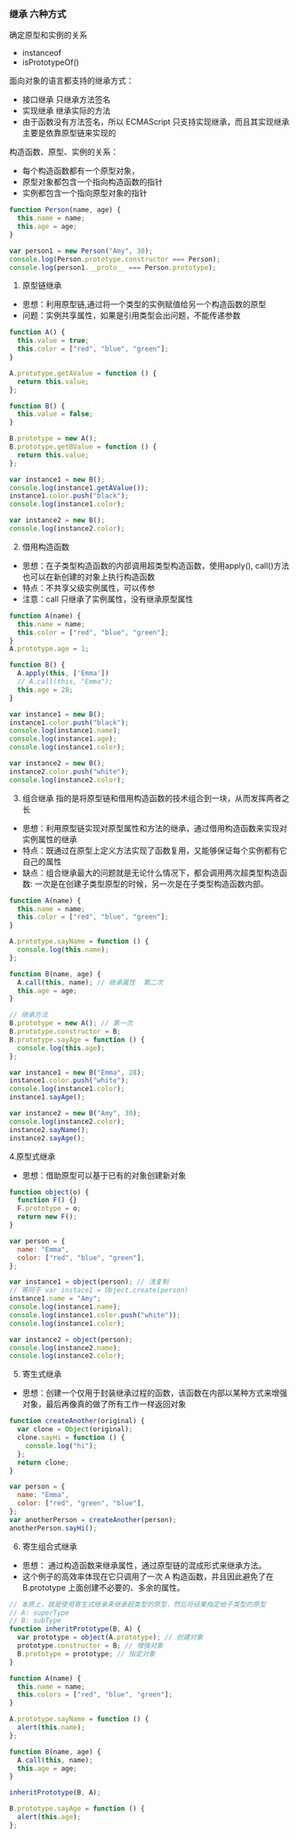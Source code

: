 ### 继承 六种方式

确定原型和实例的关系
- instanceof
- isPrototypeOf()

面向对象的语言都支持的继承方式：
- 接口继承 只继承方法签名
- 实现继承 继承实际的方法
- 由于函数没有方法签名，所以 ECMAScript 只支持实现继承，而且其实现继承主要是依靠原型链来实现的

构造函数、原型、实例的关系：
- 每个构造函数都有一个原型对象，
- 原型对象都包含一个指向构造函数的指针
- 实例都包含一个指向原型对象的指针

```javascript
function Person(name, age) {
  this.name = name;
  this.age = age;
}

var person1 = new Person("Amy", 30);
console.log(Person.prototype.constructor === Person);
console.log(person1.__proto__ === Person.prototype);
```

1. 原型链继承
+ 思想：利用原型链,通过将一个类型的实例赋值给另一个构造函数的原型
+ 问题：实例共享属性，如果是引用类型会出问题，不能传递参数

```javascript
function A() {
  this.value = true;
  this.color = ["red", "blue", "green"];
}

A.prototype.getAValue = function () {
  return this.value;
};

function B() {
  this.value = false;
}

B.prototype = new A();
B.prototype.getBValue = function () {
  return this.value;
};

var instance1 = new B();
console.log(instance1.getAValue());
instance1.color.push("black");
console.log(instance1.color);

var instance2 = new B();
console.log(instance2.color);
```

2. 借用构造函数
+ 思想：在子类型构造函数的内部调用超类型构造函数，使用apply(), call()方法也可以在新创建的对象上执行构造函数
+ 特点：不共享父级实例属性，可以传参
+ 注意：call 只继承了实例属性，没有继承原型属性

```javascript
function A(name) {
  this.name = name;
  this.color = ["red", "blue", "green"];
}
A.prototype.age = 1;

function B() {
  A.apply(this, ['Emma'])
  // A.call(this, "Emma");
  this.age = 28;
}

var instance1 = new B();
instance1.color.push("black");
console.log(instance1.name);
console.log(instance1.age);
console.log(instance1.color);

var instance2 = new B();
instance2.color.push("white");
console.log(instance2.color);
```

3.  组合继承 指的是将原型链和借用构造函数的技术组合到一块，从而发挥两者之长
+ 思想：利用原型链实现对原型属性和方法的继承，通过借用构造函数来实现对实例属性的继承
+ 特点：既通过在原型上定义方法实现了函数复用，又能够保证每个实例都有它自己的属性
+ 缺点：组合继承最大的问题就是无论什么情况下，都会调用两次超类型构造函数:
    一次是在创建子类型原型的时候，另一次是在子类型构造函数内部。

```javascript
function A(name) {
  this.name = name;
  this.color = ["red", "blue", "green"];
}

A.prototype.sayName = function () {
  console.log(this.name);
};

function B(name, age) {
  A.call(this, name); // 继承属性  第二次
  this.age = age;
}

// 继承方法
B.prototype = new A(); // 第一次
B.prototype.constructor = B;
B.prototype.sayAge = function () {
  console.log(this.age);
};

var instance1 = new B("Emma", 28);
instance1.color.push("white");
console.log(instance1.color);
instance1.sayAge();

var instance2 = new B("Amy", 30);
console.log(instance2.color);
instance2.sayName();
instance2.sayAge();
```

4.原型式继承
+ 思想：借助原型可以基于已有的对象创建新对象

```javascript
function object(o) {
  function F() {}
  F.prototype = o;
  return new F();
}

var person = {
  name: "Emma",
  color: ["red", "blue", "green"],
};

var instance1 = object(person); // 浅复制
// 等同于 var instace1 = Object.create(person)
instance1.name = "Amy";
console.log(instance1.name);
console.log(instance1.color.push("white"));
console.log(instance1.color);

var instance2 = object(person);
console.log(instance2.name);
console.log(instance2.color);
```

5. 寄生式继承
+ 思想：创建一个仅用于封装继承过程的函数，该函数在内部以某种方式来增强对象，最后再像真的做了所有工作一样返回对象

```javascript
function createAnother(original) {
  var clone = Object(original);
  clone.sayHi = function () {
    console.log("hi");
  };
  return clone;
}

var person = {
  name: "Emma",
  color: ["red", "green", "blue"],
};
var anotherPerson = createAnother(person);
anotherPerson.sayHi();
```

6. 寄生组合式继承
+ 思想： 通过构造函数来继承属性，通过原型链的混成形式来继承方法。
+ 这个例子的高效率体现在它只调用了一次 A 构造函数，并且因此避免了在 B.prototype 上面创建不必要的、多余的属性。

```javascript
// 本质上，就是使用寄生式继承来继承超类型的原型，然后将结果指定给子类型的原型
// A: superType
// B: subType
function inheritPrototype(B, A) {
  var prototype = object(A.prototype); // 创建对象
  prototype.constructor = B; // 增强对象
  B.prototype = prototype; // 指定对象
}

function A(name) {
  this.name = name;
  this.colors = ["red", "blue", "green"];
}

A.prototype.sayName = function () {
  alert(this.name);
};

function B(name, age) {
  A.call(this, name);
  this.age = age;
}

inheritPrototype(B, A);

B.prototype.sayAge = function () {
  alert(this.age);
};

```
